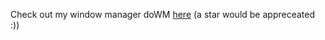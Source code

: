 Check out my window manager doWM [here](https://github.com/BobdaProgrammer/doWM) (a star would be appreceated :))
